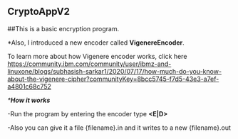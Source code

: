 ﻿## CryptoAppV2
 
##This is a basic encryption program.

*Also, I introduced a new encoder called **VigenereEncoder**.

To learn more about how Vigenere encoder works, click here https://community.ibm.com/community/user/ibmz-and-linuxone/blogs/subhasish-sarkar1/2020/07/17/how-much-do-you-know-about-the-vigenere-cipher?communityKey=8bcc5745-f7d5-43e3-a7ef-a4801c68c752

_***How it works**_

-Run the program by entering the encoder type **<E|D> <Cyphertype> <Key>**

-Also you can give it a file {filename}.in and it writes to a new {filename}.out
